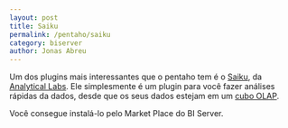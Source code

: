 ```yaml
---
layout: post
title: Saiku
permalink: /pentaho/saiku
category: biserver
author: Jonas Abreu
---
```


Um dos plugins mais interessantes que o pentaho tem é o [Saiku][1], da [Analytical Labs][2]. Ele simplesmente é um 
plugin para você fazer análises rápidas da dados, desde que os seus dados estejam em um [cubo OLAP][3].

Você consegue instalá-lo pelo Market Place do BI Server.

[1]: http://analytical-labs.com/downloads.php
[2]: http://analytical-labs.com/
[3]: https://en.wikipedia.org/wiki/OLAP_cube
